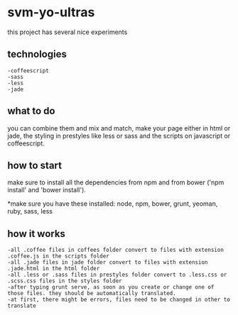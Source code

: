svm-yo-ultras
=============

this project has several nice experiments

technologies
------------

	-coffeescript
	-sass
	-less
	-jade

what to do
----------

you can combine them and mix and match, make your page either in html or jade, the styling in prestyles like less or sass and the scripts on javascript or coffeescript.

how to start
------------

make sure to install all the dependencies from npm and from bower ('npm install' and 'bower install').

*make sure you have these installed: node, npm, bower, grunt, yeoman, ruby, sass, less

how it works
------------

	-all .coffee files in coffees folder convert to files with extension .coffee.js in the scripts folder
	-all .jade files in jade folder convert to files with extension .jade.html in the html folder
	-all .less or .sass files in prestyles folder convert to .less.css or .scss.css files in the styles folder
	-after typing grunt serve, as soon as you create or change one of those files. they should be automatically translated.
	-at first, there might be errors, files need to be changed in other to translate
